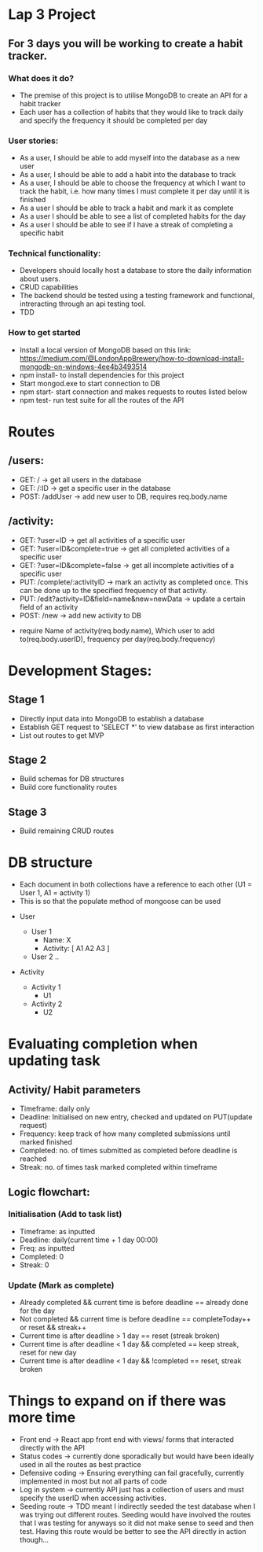 # Lap 3 Project
## For 3 days you will be working to create a habit tracker.

### What does it do? 
- The premise of this project is to utilise MongoDB to create an API for a habit tracker
- Each user has a collection of habits that they would like to track daily and specify the frequency it should be completed per day

### User stories:
- As a user, I should be able to add myself into the database as a new user
- As a user, I should be able to add a habit into the database to track 
- As a user, I should be able to choose the frequency at which I want to track the habit, i.e. how many times I must complete it per day until it is finished
- As a user I should be able to track a habit and mark it as complete 
- As a user I should be able to see a list of completed habits for the day
- As a user I should be able to see if I have a streak of completing a specific habit

### Technical functionality:  
- Developers should locally host a database to store the daily information about users.
- CRUD capabilities
- The backend should be tested using a testing framework and functional, intreracting through an api testing tool. 
- TDD 

### How to get started
- Install a local version of MongoDB based on this link: https://medium.com/@LondonAppBrewery/how-to-download-install-mongodb-on-windows-4ee4b3493514
- npm install- to install dependencies for this project
- Start mongod.exe to start connection to DB
- npm start- start connection and makes requests to routes listed below
- npm test- run test suite for all the routes of the API

# Routes
## /users:
- GET: / -> get all users in the database
- GET: /:ID -> get a specific user in the database
- POST: /addUser -> add new user to DB, requires req.body.name

## /activity:
- GET: ?user=ID -> get all activities of a specific user
- GET: ?user=ID&complete=true -> get all completed activities of a specific user
- GET: ?user=ID&complete=false -> get all incomplete activities of a specific user
- PUT: /complete/:activityID -> mark an activity as completed once. This can be done up to the specified frequency of that activity.
- PUT: /edit?activity=ID&field=name&new=newData -> update a certain field of an activity
- POST: /new -> add new activity to DB  
* require Name of activity(req.body.name), Which user to add to(req.body.userID), frequency per day(req.body.frequency)

# Development Stages:
## Stage 1
- Directly input data into MongoDB to establish a database
- Establish GET request to 'SELECT *' to view database as first interaction 
- List out routes to get MVP

## Stage 2
- Build schemas for DB structures
- Build core functionality routes

## Stage 3
- Build remaining CRUD routes 

# DB structure
* Each document in both collections have a reference to each other (U1 = User 1, A1 = activity 1)
* This is so that the populate method of mongoose can be used 

- User
    - User 1
        - Name: X
        - Activity: [
            A1
            A2
            A3
        ]
    - User 2
        ..

- Activity
    - Activity 1
        - U1
    - Activity 2
        - U2

# Evaluating completion when updating task
## Activity/ Habit parameters
- Timeframe: daily only
- Deadline: Initialised on new entry, checked and updated on PUT(update request)
- Frequency: keep track of how many completed submissions until marked finished
- Completed: no. of times submitted as completed before deadline is reached
- Streak: no. of times task marked completed within timeframe


## Logic flowchart: 
### Initialisation (Add to task list)
- Timeframe: as inputted
- Deadline: daily(current time + 1 day 00:00)
- Freq: as inputted
- Completed: 0
- Streak: 0

### Update (Mark as complete)
- Already completed && current time is before deadline == already done for the day
- Not completed && current time is before deadline == completeToday++ or reset && streak++
- Current time is after deadline > 1 day == reset (streak broken)
- Current time is after deadline < 1 day && completed == keep streak, reset for new day
- Current time is after deadline < 1 day && !completed == reset, streak broken


# Things to expand on if there was more time
- Front end -> React app front end with views/ forms that interacted directly with the API 
- Status codes -> currently done sporadically but would have been ideally used in all the routes as best practice
- Defensive coding -> Ensuring everything can fail gracefully, currently implemented in most but not all parts of code
- Log in system -> currently API just has a collection of users and must specify the userID when accessing activities.
- Seeding route -> TDD meant I indirectly seeded the test database when I was trying out different routes. Seeding would have involved the routes that I was testing for anyways so it did not make sense to seed and then test. Having this route would be better to see the API directly in action though...
